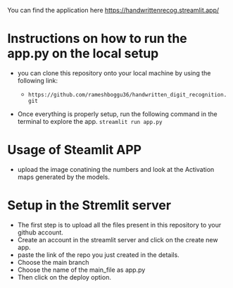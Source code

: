 You can find the application here https://handwrittenrecog.streamlit.app/
# Instructions on how to run the app.py on the local setup
- you can clone this repository onto your local machine by using the following link:
    - `https://github.com/rameshboggu36/handwritten_digit_recognition.git`


- Once everything is properly setup, run the following command in the terminal to explore the app. `streamlit run app.py`

# Usage of Steamlit APP

- upload the image conatining the numbers and look at the Activation maps generated by the models.

# Setup in the Stremlit server
- The first step is to upload all the files present in this repository to your github account.
- Create an account in the streamlit server and click on the create new app.
- paste the link of the repo you just created in the details.
- Choose the main branch
- Choose the name of the main_file as app.py
- Then click on the deploy option.
